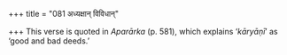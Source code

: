 +++
title = "081 अध्यक्षान् विविधान्"

+++
This verse is quoted in *Aparārka* (p. 581), which explains ‘*kāryāṇī*’
as ‘good and bad deeds.’


